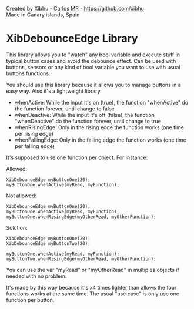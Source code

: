 
Created by Xibhu - Carlos MR - https://github.com/xibhu  
Made in Canary islands, Spain

# XibDebounceEdge Library

This library allows you to "watch" any bool variable and execute stuff in typical button cases and avoid the debounce effect. Can be used with buttons, sensors or any kind of bool variable you want to use with usual buttons functions.

You should use this library because it allows you to manage buttons in a easy way. Also it's a lightweight library.

- whenActive: While the input it's on (true), the function "whenActive" do the function forever, until change to false
- whenDeactive: While the input it's off (false), the function "whenDeactive" do the function forever, until change to true
- whenRisingEdge: Only in the rising edge the function works (one time per rising edge)
- whenFallingEdge: Only in the falling edge the function works (one time per falling edge)
 
It's supposed to use one function per object. For instance:

Allowed:
```
XibDebounceEdge myButtonOne(20);
myButtonOne.whenActive(myRead, myFunction);
```

Not allowed:
```
XibDebounceEdge myButtonOne(20);
myButtonOne.whenActive(myRead, myFunction);
myButtonOne.whenRisingEdge(myOtherRead, myOtherFunction);
```

Solution:
```
XibDebounceEdge myButtonOne(20);
XibDebounceEdge myButtonTwo(20);

myButtonOne.whenActive(myRead, myFunction);
myButtonTwo.whenRisingEdge(myOtherRead, myOtherFunction);
```
You can use the var "myRead" or "myOtherRead" in multiples objects if needed with no problem.

It's made by this way because it's x4 times lighter than allows the four functions works at the same time. The usual "use case" is only use one function per button.